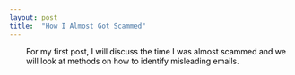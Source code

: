 ```yaml
---
layout: post
title:  "How I Almost Got Scammed"
---
```


<div style="padding-left: 30px; font-size: 14px; color: black;">

For my first post, I will discuss the time I was almost scammed and we will look at methods on how to identify misleading emails.

</div>
   


